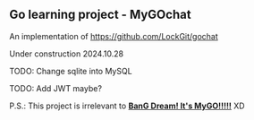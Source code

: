 ## Go learning project - MyGOchat

An implementation of https://github.com/LockGit/gochat

Under construction 2024.10.28

TODO: Change sqlite into MySQL

TODO: Add JWT maybe?

P.S.: This project is irrelevant to **[BanG Dream! It's MyGO!!!!!](https://bang-dream.com/mygo)** XD